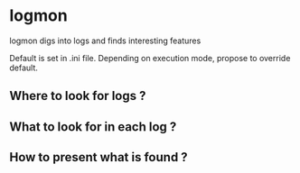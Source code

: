 # logmon
logmon digs into logs and finds interesting features

Default is set in .ini file.
Depending on execution mode, propose to override default.

## Where to look for logs ?


## What to look for in each log ?


## How to present what is found ?

